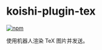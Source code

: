 # koishi-plugin-tex
 
[![npm](https://img.shields.io/npm/v/koishi-plugin-tex?style=flat-square)](https://www.npmjs.com/package/koishi-plugin-tex)

使用机器人渲染 TeX 图片并发送。
